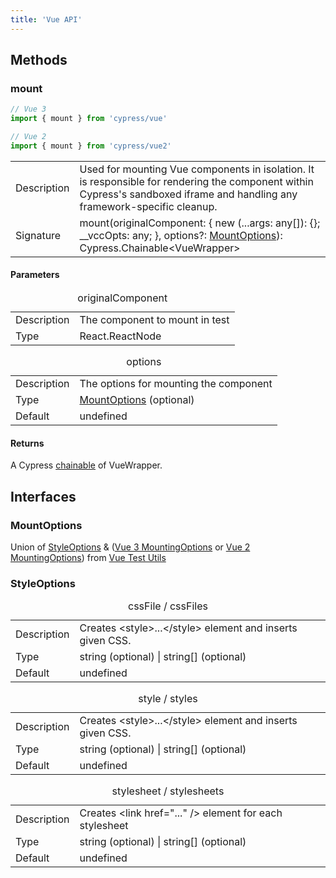 ```yaml
---
title: 'Vue API'
---
```


## Methods

### mount

```js
// Vue 3
import { mount } from 'cypress/vue'

// Vue 2
import { mount } from 'cypress/vue2'
```

<table class="api-table">
  <tr>
    <td>Description</td>
    <td>
      Used for mounting Vue components in isolation. It is
      responsible for rendering the component within Cypress's sandboxed iframe and
      handling any framework-specific cleanup.
    </td>  
  </tr>
  <tr>
    <td>Signature</td>
    <td>mount(originalComponent: { new (...args: any[]): {}; __vccOpts: any; }, options?: <a href="#MountOptions">MountOptions</a>): Cypress.Chainable&lt;VueWrapper&gt;</td>
  </tr>
</table>

#### Parameters

<table class="api-table">
  <caption>originalComponent</caption>
  <tr>
    <td>Description</td>
    <td>The component to mount in test</td>
  </tr>
  <tr>
    <td>Type</td>
    <td>React.ReactNode</td>
  </tr>
</table>

<table class="api-table">  
  <caption>options</caption>
  <tr>
    <td>Description</td>
    <td>The options for mounting the component</td>
  </tr>
  <tr>
    <td>Type</td>
    <td> <a href="#MountOptions">MountOptions</a> (optional)</td>
  </tr>
  <tr>
    <td>Default</td>
    <td>undefined</td>
  </tr>
</table>

#### Returns

A Cypress
[chainable](/guides/core-concepts/introduction-to-cypress#Chains-of-Commands) of
VueWrapper.

## Interfaces

### MountOptions

Union of [StyleOptions](#StyleOptions) &
([Vue 3 MountingOptions](https://test-utils.vuejs.org/api/#mount) or
[Vue 2 MountingOptions](https://v1.test-utils.vuejs.org/api/options.html)) from
[Vue Test Utils](https://test-utils.vuejs.org/)

### StyleOptions

<table class="api-table">
  <caption>cssFile / cssFiles</caption>
  <tr>
    <td>Description</td>
    <td>Creates &lt;style&gt;...&lt;/style&gt; element and inserts given CSS.</td>
  </tr>
  <tr>
    <td>Type</td>
    <td>string (optional) | string[] (optional)</td>
  </tr>
  <tr>
    <td>Default</td>
    <td>undefined</td>
  </tr>
</table>

<table class="api-table">
  <caption>style / styles</caption>
  <tr>
    <td>Description</td>
    <td>Creates &lt;style&gt;...&lt;/style&gt; element and inserts given CSS.</td>
  </tr>
  <tr>
    <td>Type</td>
    <td>string (optional) | string[] (optional)</td>
  </tr>
  <tr>
    <td>Default</td>
    <td>undefined</td>
  </tr>
</table>

<table class="api-table">
  <caption>stylesheet / stylesheets</caption>
  <tr>
    <td>Description</td>
    <td>Creates &lt;link href="..." /&gt; element for each stylesheet</td>
  </tr>
  <tr>
    <td>Type</td>
    <td>string (optional) | string[] (optional)</td>
  </tr>
  <tr>
    <td>Default</td>
    <td>undefined</td>
  </tr>
</table>
